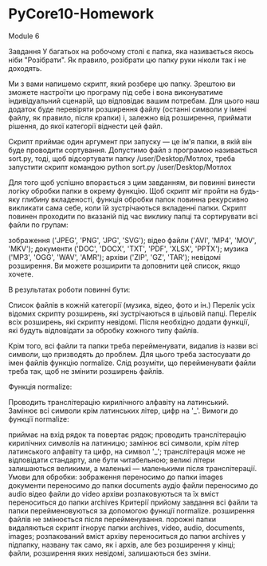 # PyCore10-Homework

Module 6

Завдання
У багатьох на робочому столі є папка, яка називається якось ніби "Розібрати". Як правило, розібрати цю папку руки ніколи так і не доходять.

Ми з вами напишемо скрипт, який розбере цю папку. Зрештою ви зможете настроїти цю програму під себе і вона виконуватиме індивідуальний сценарій, що відповідає вашим потребам. Для цього наш додаток буде перевіряти розширення файлу (останні символи у імені файлу, як правило, після крапки) і, залежно від розширення, приймати рішення, до якої категорії віднести цей файл.

Скрипт приймає один аргумент при запуску — це ім'я папки, в якій він буде проводити сортування. Допустимо файл з програмою називається sort.py, тоді, щоб відсортувати папку /user/Desktop/Мотлох, треба запустити скрипт командою python sort.py /user/Desktop/Мотлох

Для того щоб успішно впорається з цим завданням, ви повинні винести логіку обробки папки в окрему функцію.
Щоб скрипт міг пройти на будь-яку глибину вкладеності, функція обробки папок повинна рекурсивно викликати сама себе, коли їй зустрічаються вкладенні папки.
Скрипт повинен проходити по вказаній під час виклику папці та сортирувати всі файли по групам:

зображення ('JPEG', 'PNG', 'JPG', 'SVG');
відео файли ('AVI', 'MP4', 'MOV', 'MKV');
документи ('DOC', 'DOCX', 'TXT', 'PDF', 'XLSX', 'PPTX');
музика ('MP3', 'OGG', 'WAV', 'AMR');
архіви ('ZIP', 'GZ', 'TAR');
невідомі розширення.
Ви можете розширити та доповнити цей список, якщо хочете.

В результатах роботи повинні бути:

Список файлів в кожній категорії (музика, відео, фото и ін.)
Перелік усіх відомих скрипту розширень, які зустрічаються в цільовій папці.
Перелік всіх розширень, які скрипту невідомі.
Після необхідно додати функції, які будуть відповідати за обробку кожного типу файлів.

Крім того, всі файли та папки треба перейменувати, видалив із назви всі символи, що призводять до проблем. Для цього треба застосувати до імен файлів функцію normalize. Слід розуміти, що перейменувати файли треба так, щоб не змінити розширень файлів.

Функція normalize:

Проводить транслітерацію кирилічного алфавіту на латинський.
Замінює всі символи крім латинських літер, цифр на '_'.
Вимоги до функції normalize:

приймає на вхід рядок та повертає рядок;
проводить транслітерацію кирилічних символів на латиницю;
замінює всі символи, крім літер латинського алфавіту та цифр, на символ '_';
транслітерація може не відповідати стандарту, але бути читабельною;
великі літери залишаються великими, а маленькі — маленькими після транслітерації.
Умови для обробки:
зображення переносимо до папки images
документи переносимо до папки documents
аудіо файли переносимо до audio
відео файли до video
архіви розпаковуються та їх вміст переноситься до папки archives
Критерії прийому завдання
всі файли та папки перейменовуються за допомогою функції normalize.
розширення файлів не змінюється після перейменування.
порожні папки видаляються
скрипт ігнорує папки archives, video, audio, documents, images;
розпакований вміст архіву переноситься до папки archives у підпапку, названу так само, як і архів, але без розширення у кінці;
файли, розширення яких невідомі, залишаються без зміни.
